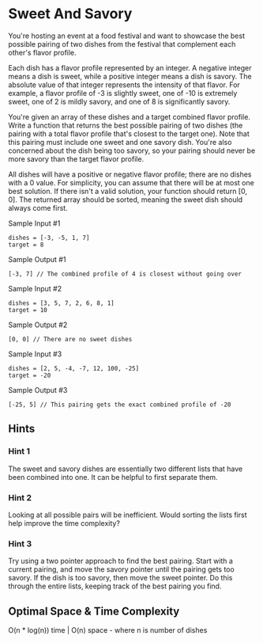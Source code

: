 # Sweet And Savory

You're hosting an event at a food festival and want to showcase the best possible pairing of two dishes from the festival that complement each other's flavor profile.

Each dish has a flavor profile represented by an integer. A negative integer means a dish is sweet, while a positive integer means a dish is savory. The absolute value of that integer represents the intensity of that flavor. For example, a flavor profile of -3 is slightly sweet, one of -10 is extremely sweet, one of 2 is mildly savory, and one of 8 is significantly savory.

You're given an array of these dishes and a target combined flavor profile. Write a function that returns the best possible pairing of two dishes (the pairing with a total flavor profile that's closest to the target one). Note that this pairing must include one sweet and one savory dish. You're also concerned about the dish being too savory, so your pairing should never be more savory than the target flavor profile.

All dishes will have a positive or negative flavor profile; there are no dishes with a 0 value. For simplicity, you can assume that there will be at most one best solution. If there isn't a valid solution, your function should return [0, 0]. The returned array should be sorted, meaning the sweet dish should always come first.

Sample Input #1

```
dishes = [-3, -5, 1, 7]
target = 8
```

Sample Output #1

```
[-3, 7] // The combined profile of 4 is closest without going over
```

Sample Input #2

```
dishes = [3, 5, 7, 2, 6, 8, 1]
target = 10
```

Sample Output #2

```
[0, 0] // There are no sweet dishes
```

Sample Input #3

```
dishes = [2, 5, -4, -7, 12, 100, -25]
target = -20
```

Sample Output #3

```
[-25, 5] // This pairing gets the exact combined profile of -20
```

## Hints

### Hint 1

The sweet and savory dishes are essentially two different lists that have been combined into one. It can be helpful to first separate them.

### Hint 2

Looking at all possible pairs will be inefficient. Would sorting the lists first help improve the time complexity?

### Hint 3

Try using a two pointer approach to find the best pairing. Start with a current pairing, and move the savory pointer until the pairing gets too savory. If the dish is too savory, then move the sweet pointer. Do this through the entire lists, keeping track of the best pairing you find.

## Optimal Space & Time Complexity

O(n \* log(n)) time | O(n) space - where n is number of dishes
